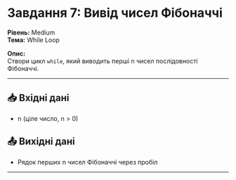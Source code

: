 # Завдання 7: Вивід чисел Фібоначчі

**Рівень:** Medium  
**Тема:** While Loop  

**Опис:**  
Створи цикл `while`, який виводить перші n чисел послідовності Фібоначчі.

---

## 📥 Вхідні дані
- n (ціле число, n > 0)

## 📤 Вихідні дані
- Рядок перших n чисел Фібоначчі через пробіл

---